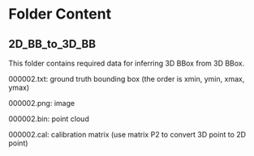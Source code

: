 # Folder Content
## 2D_BB_to_3D_BB

This folder contains required data for inferring 3D BBox from 3D BBox.

000002.txt: ground truth bounding box (the order is xmin, ymin, xmax, ymax)

000002.png: image 

000002.bin: point cloud 

000002.cal: calibration matrix (use matrix P2 to convert 3D point to 2D point)
